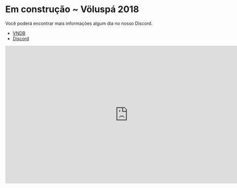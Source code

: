# Em construção ~ Völuspá 2018

Você poderá encontrar mais informações algum dia no nosso Discord.

* <a href="https://vndb.org/p8485" target="_blank">VNDB</a>
* <a href="https://www.google.com.br/search?q=N%C3%A3o+%C3%A9+hoje+que+voc%C3%AA+encontrou+informa%C3%A7%C3%B5es&oq=N%C3%A3o+%C3%A9+hoje+que+voc%C3%AA+encontrou+informa%C3%A7%C3%B5es&aqs=chrome..69i57.6913j0j4&sourceid=chrome&ie=UTF-8" target="_blank">Discord</a>


<iframe width="773" height="435" src="https://www.youtube.com/embed/hIwu36tfwIs" frameborder="0" allow="autoplay; encrypted-media" allowfullscreen></iframe>
